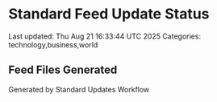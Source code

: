 # Standard Feed Update Status
Last updated: Thu Aug 21 16:33:44 UTC 2025
Categories: technology,business,world

## Feed Files Generated

Generated by Standard Updates Workflow
